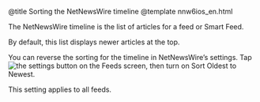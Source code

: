 @title Sorting the NetNewsWire timeline
@template nnw6ios_en.html

The NetNewsWire timeline is the list of articles for a feed or Smart Feed.

By default, this list displays newer articles at the top.

You can reverse the sorting for the timeline in NetNewsWire’s settings. Tap <img src="../../../images/ios-icon-settings.png" alt="the settings button" class="ios-inline-button-large" /> on the Feeds screen, then turn on Sort Oldest to Newest.

This setting applies to all feeds.